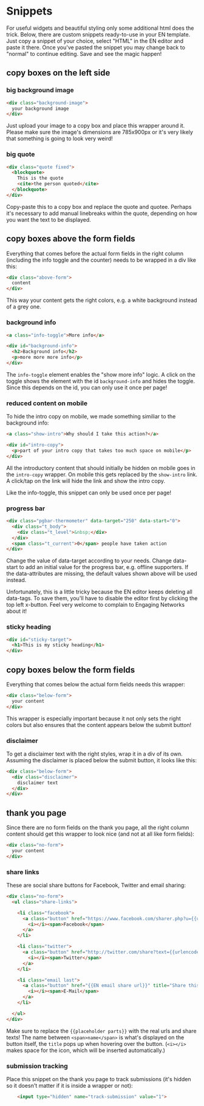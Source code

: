 # Snippets

For useful widgets and beautiful styling only some additional html does the trick. Below, there are custom snippets ready-to-use in your EN template. Just copy a snippet of your choice, select "HTML" in the EN editor and paste it there. Once you've pasted the snippet you may change back to "normal" to continue editing. Save and see the magic happen!

## copy boxes on the left side

### big background image

```html
<div class="background-image">
  your background image
</div>
```

Just upload your image to a copy box and place this wrapper around it. Please make sure the image's dimensions are 785x900px or it's very likely that something is going to look very weird!

### big quote

```html
<div class="quote fixed">
  <blockquote>
    This is the quote
    <cite>the person quoted</cite>
  </blockquote>
</div>
```

Copy-paste this to a copy box and replace the quote and quotee. Perhaps it's necessary to add manual linebreaks within the quote, depending on how you want the text to be displayed.

## copy boxes above the form fields

Everything that comes before the actual form fields in the right column (including the info toggle and the counter) needs to be wrapped in a div like this:

```html
<div class="above-form">
  content
</div>
```

This way your content gets the right colors, e.g. a white background instead of a grey one.

### background info

```html
<a class="info-toggle">More info</a>

<div id="background-info">
  <h2>Background info</h2>
  <p>more more more info</p>
</div>
```

The `info-toggle` element enables the "show more info" logic. A click on the toggle shows the element with the id `background-info` and hides the toggle. Since this depends on the id, you can only use it once per page!

### reduced content on mobile

To hide the intro copy on mobile, we made something similiar to the background info:

```html
<a class="show-intro">Why should I take this action?</a>

<div id="intro-copy">
  <p>part of your intro copy that takes too much space on mobile</p>
</div>
```

All the introductory content that should initially be hidden on mobile goes in the `intro-copy` wrapper. On mobile this gets replaced by the `show-intro` link. A click/tap on the link will hide the link and show the intro copy.

Like the info-toggle, this snippet can only be used once per page!

### progress bar

```html
<div class="pgbar-thermometer" data-target="250" data-start="0">
  <div class="t_body">
    <div class="t_level">&nbsp;</div>
  </div>
  <span class="t_current">0</span> people have taken action
</div>
```

Change the value of data-target according to your needs. Change data-start to add an initial value for the progress bar, e.g. offline supporters. If the data-attributes are missing, the default values shown above will be used instead.

Unfortunately, this is a little tricky because the EN editor keeps deleting all data-tags. To save them, you'll have to disable the editor first by clicking the top left x-button. Feel very welcome to complain to Engaging Networks about it!

### sticky heading

```html
<div id="sticky-target">
  <h1>This is my sticky heading</h1>
</div>
```

## copy boxes below the form fields

Everything that comes below the actual form fields needs this wrapper:

```html
<div class="below-form">
  your content
</div>
```

This wrapper is especially important because it not only sets the right colors but also ensures that the content appears below the submit button!

### disclaimer

To get a disclaimer text with the right styles, wrap it in a div of its own. Assuming the disclaimer is placed below the submit button, it looks like this:

```html
<div class="below-form">
  <div class="disclaimer">
    disclaimer text
  </div>
</div>
```

## thank you page

Since there are no form fields on the thank you page, all the right column content should get this wrapper to look nice (and not at all like form fields):

```html
<div class="no-form">
  your content
</div>
```

### share links

These are social share buttons for Facebook, Twitter and email sharing:

```html
<div class="no-form">
  <ul class="share-links">

    <li class="facebook">
      <a class="button" href="https://www.facebook.com/sharer.php?u={{urlencoded url}}" title="Share this via Facebook!" target="_blank" data-share="facebook">
        <i></i><span>Facebook</span>
      </a>
    </li>

    <li class="twitter">
      <a class="button" href="http://twitter.com/share?text={{urlencoded share text}}&amp;url={{urlencoded url}}" title="Share this via Twitter!" target="_blank" data-share="twitter">
        <i></i><span>Twitter</span>
      </a>
    </li>

    <li class="email last">
      <a class="button" href="{{EN email share url}}" title="Share this via E-Mail!" target="_blank" data-share="email">
        <i></i><span>E-Mail</span>
      </a>
    </li>

  </ul>
</div>
```

Make sure to replace the `{{placeholder parts}}` with the real urls and share texts! The name between `<span>name</span>` is what's displayed on the button itself, the `title` pops up when hovering over the button. (`<i></i>` makes space for the icon, which will be inserted automatically.)

### submission tracking

Place this snippet on the thank you page to track submissions (it's hidden so it doesn't matter if it is inside a wrapper or not):

```html
    <input type="hidden" name="track-submission" value="1">
```

